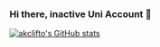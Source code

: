 ### Hi there, inactive Uni Account 👋

[![akclifto's GitHub stats](https://github-readme-stats.vercel.app/api?username=akclifto)](https://github.com/akclifto/github-readme-stats)

<!--
**akclifto/akclifto** is a ✨ _special_ ✨ repository because its `README.md` (this file) appears on your GitHub profile.

Here are some ideas to get you started:

- 🔭 I’m currently working on ...
- 🌱 I’m currently learning ...
- 👯 I’m looking to collaborate on ...
- 🤔 I’m looking for help with ...
- 💬 Ask me about ...
- 📫 How to reach me: ...
- 😄 Pronouns: ...
- ⚡ Fun fact: ...
-->
